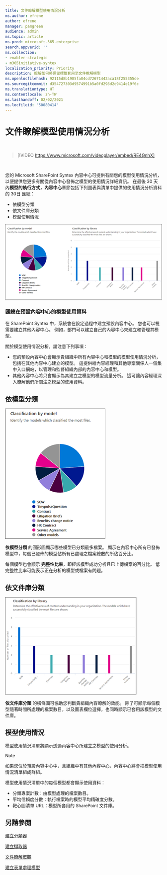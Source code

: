 ```yaml
---
title: 文件瞭解模型使用情況分析
ms.author: efrene
author: efrene
manager: pamgreen
audience: admin
ms.topic: article
ms.prod: microsoft-365-enterprise
search.appverid: ''
ms.collection:
- enabler-strategic
- m365initiative-syntex
localization_priority: Priority
description: 瞭解如何將保留標籤套用至文件瞭解模型
ms.openlocfilehash: 92115d8b1985fa84cd72671442aca18f255355de
ms.sourcegitcommit: d354727303d9574991b5a0fd298d2c9414e19f6c
ms.translationtype: HT
ms.contentlocale: zh-TW
ms.lasthandoff: 02/02/2021
ms.locfileid: "50080414"
---
```

# <a name="document-understanding-model-usage-analytics"></a>文件瞭解模型使用情況分析

</br>

> [!VIDEO https://www.microsoft.com/videoplayer/embed/RE4GnhX]  

</br>


您的 Microsoft SharePoint Syntex 內容中心可提供有關您的模型使用情況分析，以便提供您更多有關從內容中心發佈之模型的使用情況詳細資訊。 在最後 30 天內<b>模型的執行方式，內容中心</b>章節包括下列圖表與清單中提供的使用情況分析資料的 30日 匯總：

- 依模型分類
- 依文件庫分類
- 模型使用情況 

 ![模型分析](../media/content-understanding/model-analytics.png) </br>

### <a name="roll-up-of-model-usage-data-in-the-default-content-center"></a>匯總在預設內容中心的模型使用資料

在 SharePoint Syntex 中，系統會在設定過程中建立預設內容中心。 您也可以視需要建立其他內容中心。 例如，部門可以建立自己的內容中心來建立和管理其模型。 

關於模型使用情況分析，請注意下列事項：

- 您的預設內容中心會顯示貴組織中所有內容中心和模型的模型使用情況分析，包括在其他內容中心建立的模型。 這提供給內容經理和其他專案關係人一個集中入口網站，以管理和監督組織內部的內容中心和模型。  
- 其他內容中心將只會顯示為其建立之模型的模型流量分析。 這可讓內容經理深入瞭解他們所關注之模型的使用資料。


## <a name="classification-by-model"></a>依模型分類

   ![總計模型百分比](../media/content-understanding/total-model-percentage.png) </br>

**依模型分類** 的圓形圖顯示哪些模型已分類最多檔案。 顯示在內容中心所有已發佈模型中，每個已發佈的模型佔所有已處理之檔案總數的所佔百分比。

每個模型也會顯示 **完整性比率**，即經該模型成功分析且已上傳檔案的百分比。 低完整性比率可能表示正在分析的模型或檔案有問題。

## <a name="classification-by-library"></a>依文件庫分類

   ![已處理的檔案](../media/content-understanding/files-processed-over-time.png) </br>

**依文件庫分類** 的橫條圖可協助您判斷貴組織內容瞭解的效能。  除了可顯示每個模型隨著時間所處理的檔案數目，以及圖表欄位選擇，也同時顯示已套用該模型的文件庫。


## <a name="model-usage"></a>模型使用情況

模型使用情況清單將顯示透過內容中心所建立之模型的使用分析。  

> [!NOTE]
> 如果您位於預設內容中心中，且組織中有其他內容中心，內容中心將會把模型使用情況清單組成群組。

模型使用情況清單中的每個模型都會顯示使用資料：

- 分類專案計數：由模型處理的檔案數目。
- 平均信賴度分數：執行檔案時的模型平均精確度分數。
- 靶心圖清單 URL：模型所套用的 SharePoint 文件庫。



## <a name="see-also"></a>另請參閱
[建立分類器](create-a-classifier.md)

[建立擷取器](create-an-extractor.md)

[文件瞭解概觀](document-understanding-overview.md)

[建立表單處理模型](create-a-form-processing-model.md)  
